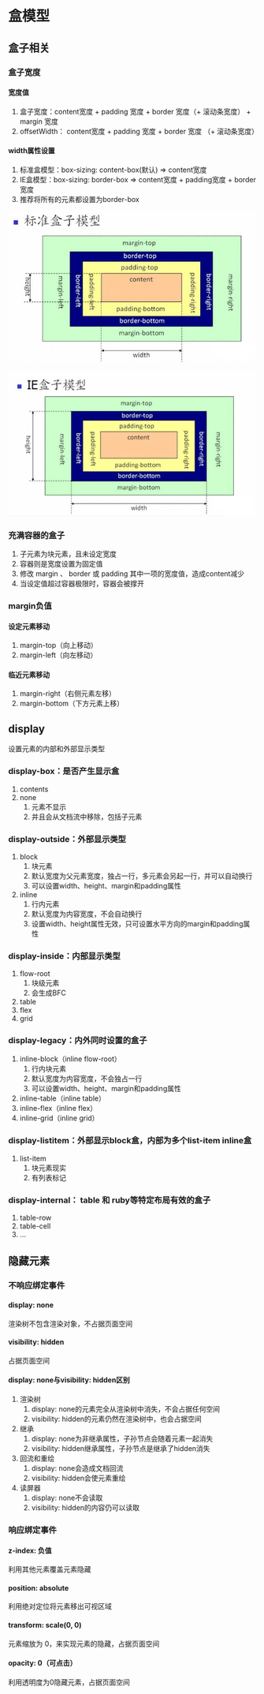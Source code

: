 # 盒模型

## 盒子相关

### 盒子宽度

#### 宽度值

1. 盒子宽度：content宽度 + padding 宽度 + border 宽度（+ 滚动条宽度） + margin 宽度
2. offsetWidth： content宽度 + padding 宽度 + border 宽度 （+ 滚动条宽度）

#### width属性设置

1. 标准盒模型：box-sizing: content-box(默认) => content宽度
2. IE盒模型：box-sizing: border-box => content宽度 + padding宽度 + border宽度
3. 推荐将所有的元素都设置为border-box

![标准盒模型](assets/04-标准盒模型.png)

![IE盒模型](assets/04-IE盒模型.png)

### 充满容器的盒子

1. 子元素为块元素，且未设定宽度
2. 容器则是宽度设置为固定值
3. 修改 margin 、 border 或 padding 其中一项的宽度值，造成content减少
4. 当设定值超过容器极限时，容器会被撑开

### margin负值

#### 设定元素移动

1. margin-top（向上移动）
2. margin-left（向左移动）

#### 临近元素移动

1. margin-right（右侧元素左移）
2. margin-bottom（下方元素上移）

## display

设置元素的内部和外部显示类型

### display-box：是否产生显示盒

1. contents
2. none
   1. 元素不显示
   2. 并且会从文档流中移除，包括子元素

### display-outside：外部显示类型

1. block
   1. 块元素
   2. 默认宽度为父元素宽度，独占一行，多元素会另起一行，并可以自动换行
   3. 可以设置width、height、margin和padding属性
2. inline
   1. 行内元素
   2. 默认宽度为内容宽度，不会自动换行
   3. 设置width、height属性无效，只可设置水平方向的margin和padding属性

### display-inside：内部显示类型

1. flow-root
   1. 块级元素
   2. 会生成BFC
2. table
3. flex
4. grid

### display-legacy：内外同时设置的盒子

1. inline-block（inline flow-root）
   1. 行内块元素
   2. 默认宽度为内容宽度，不会独占一行
   3. 可以设置width、height、margin和padding属性
2. inline-table（inline table）
3. inline-flex（inline flex）
4. inline-grid（inline grid）

### display-listitem：外部显示block盒，内部为多个list-item inline盒

1. list-item
   1. 块元素现实
   2. 有列表标记

### display-internal： table 和 ruby等特定布局有效的盒子

1. table-row
2. table-cell
3. ...

## 隐藏元素

### 不响应绑定事件

#### display: none

渲染树不包含渲染对象，不占据页面空间

#### visibility: hidden

占据页面空间

#### display: none与visibility: hidden区别

1. 渲染树
   1. display: none的元素完全从渲染树中消失，不会占据任何空间
   2. visibility: hidden的元素仍然在渲染树中，也会占据空间
2. 继承
   1. display: none为非继承属性，子孙节点会随着元素一起消失
   2. visibility: hidden继承属性，子孙节点是继承了hidden消失
3. 回流和重绘
   1. display: none会造成文档回流
   2. visibility: hidden会使元素重绘
4. 读屏器
   1. display: none不会读取
   2. visibility: hidden的内容仍可以读取

### 响应绑定事件

#### z-index: 负值

利用其他元素覆盖元素隐藏

#### position: absolute

利用绝对定位将元素移出可视区域

#### transform: scale(0, 0)

元素缩放为 0，来实现元素的隐藏，占据页面空间

#### opacity: 0（可点击）

利用透明度为0隐藏元素，占据页面空间

